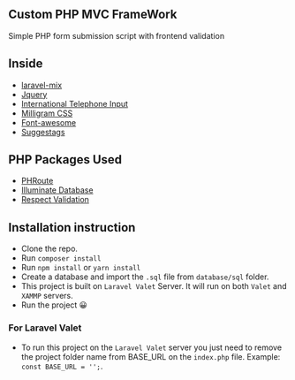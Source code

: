 ## Custom PHP MVC FrameWork
Simple PHP form submission script with frontend validation
## Inside
* [laravel-mix](https://github.com/laravel-mix/laravel-mix)
* [Jquery](https://github.com/jquery/jquery)
* [International Telephone Input](https://github.com/jackocnr/intl-tel-input)
* [Milligram CSS](https://github.com/milligram/milligram-less)
* [Font-awesome](https://github.com/FortAwesome/Font-Awesome)
* [Suggestags](https://github.com/amsify42/jquery.amsify.suggestags)

## PHP Packages Used
- [PHRoute](https://github.com/mrjgreen/phroute)
- [Illuminate Database](https://github.com/illuminate/database)
- [Respect Validation](https://github.com/Respect/Validation)

## Installation instruction

- Clone the repo.
- Run `composer install`
- Run `npm install` or `yarn install`
- Create a database and import the `.sql` file from `database/sql` folder.
- This project is built on `Laravel Valet` Server. It will run on both `Valet` and `XAMMP` servers.
- Run the project 😀
### For Laravel Valet
- To run this project on the `Laravel Valet` server you just need to remove the project folder name from BASE_URL on 
  the `index.php` file. Example: `const BASE_URL = '';`.


